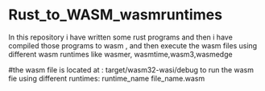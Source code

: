# Rust_to_WASM_wasmruntimes
In this repository i have written some rust programs and then i have compiled those programs to wasm , and then execute the wasm files using different wasm runtimes like
wasmer, wasmtime,wasm3,wasmedge

#the wasm file is located at : target/wasm32-wasi/debug
to run the wasm fie using different runtimes:
runtime_name file_name.wasm
